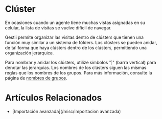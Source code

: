 # Clúster

En ocasiones cuando un agente tiene muchas vistas asignadas en su celular,
la lista de visitas se vuelve dificil de navegar.

Gestii permite organizar las visitas dentro de clústers que tienen una
función muy similar a un sistema de fólders. Los clústers se pueden anidar,
de tal forma que haya clústers dentro de los clústers, permitiendo una organización
jerárquica.

Para nombrar y anidar los clústers, utilize símbolos "|" (barra vertical) para
denotar las jerarquías. Los nombres de los clústers siguen las mismas reglas que
los nombres de los grupos. Para más información, consulte la página de [nombres de grupos](/grupos/nombre).

# Artículos Relacionados

* [Importación avanzada](/misc/importacion avanzada)
